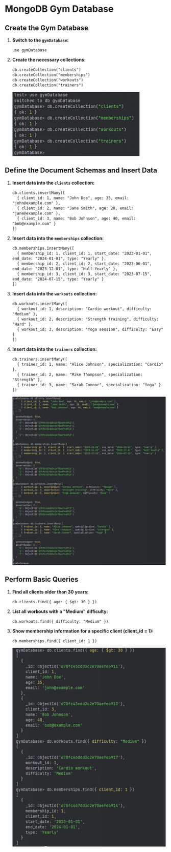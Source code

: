 # MongoDB Gym Database

## Create the Gym Database

1. **Switch to the `gymDatabase`:**

   ```mongo
   use gymDatabase
   ```

2. **Create the necessary collections:**

   ```mongo
   db.createCollection("clients")
   db.createCollection("memberships")
   db.createCollection("workouts")
   db.createCollection("trainers")
   ```
   ![creatingDB_and_add_collections.png](creatingDB_and_add_collections.png)

## Define the Document Schemas and Insert Data

1. **Insert data into the `clients` collection:**

   ```mongo
   db.clients.insertMany([
     { client_id: 1, name: "John Doe", age: 35, email: "john@example.com" },
     { client_id: 2, name: "Jane Smith", age: 28, email: "jane@example.com" },
     { client_id: 3, name: "Bob Johnson", age: 40, email: "bob@example.com" }
   ])
   ```

2. **Insert data into the `memberships` collection:**

   ```mongo
   db.memberships.insertMany([
     { membership_id: 1, client_id: 1, start_date: "2023-01-01", end_date: "2024-01-01", type: "Yearly" },
     { membership_id: 2, client_id: 2, start_date: "2023-06-01", end_date: "2023-12-01", type: "Half-Yearly" },
     { membership_id: 3, client_id: 3, start_date: "2023-07-15", end_date: "2024-07-15", type: "Yearly" }
   ])
   ```

3. **Insert data into the `workouts` collection:**

   ```mongo
   db.workouts.insertMany([
     { workout_id: 1, description: "Cardio workout", difficulty: "Medium" },
     { workout_id: 2, description: "Strength training", difficulty: "Hard" },
     { workout_id: 3, description: "Yoga session", difficulty: "Easy" }
   ])
   ```

4. **Insert data into the `trainers` collection:**

   ```mongo
   db.trainers.insertMany([
     { trainer_id: 1, name: "Alice Johnson", specialization: "Cardio" },
     { trainer_id: 2, name: "Mike Thompson", specialization: "Strength" },
     { trainer_id: 3, name: "Sarah Connor", specialization: "Yoga" }
   ])
   ```
   ![insert_some_data_to_collections.png](insert_some_data_to_collections.png)

## Perform Basic Queries

1. **Find all clients older than 30 years:**

   ```mongo
   db.clients.find({ age: { $gt: 30 } })
   ```

2. **List all workouts with a "Medium" difficulty:**

   ```mongo
   db.workouts.find({ difficulty: "Medium" })
   ```

3. **Show membership information for a specific client (client_id = 1):**

   ```mongo
   db.memberships.find({ client_id: 1 })
   ```
   ![querys.png](querys.png)

